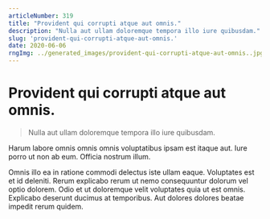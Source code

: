 ```yaml
---
articleNumber: 319
title: "Provident qui corrupti atque aut omnis."
description: "Nulla aut ullam doloremque tempora illo iure quibusdam."
slug: 'provident-qui-corrupti-atque-aut-omnis.'
date: 2020-06-06
rngImg: ../generated_images/provident-qui-corrupti-atque-aut-omnis..jpg
---
```


# Provident qui corrupti atque aut omnis.

> Nulla aut ullam doloremque tempora illo iure quibusdam.

Harum labore omnis omnis omnis voluptatibus ipsam est itaque aut. Iure porro ut non ab eum. Officia nostrum illum.
 Omnis illo ea in ratione commodi delectus iste ullam eaque. Voluptates est et id deleniti. Rerum explicabo rerum ut nemo consequuntur dolorum vel optio dolorem. Odio et ut doloremque velit voluptates quia ut est omnis. Explicabo deserunt ducimus at temporibus. Aut dolores dolores beatae impedit rerum quidem.
